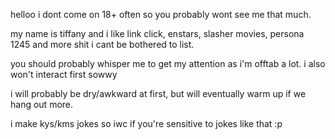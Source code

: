 helloo i dont come on 18+ often so you probably wont see me that much.

my name is tiffany and i like link click, enstars, slasher movies, persona 1245 and more shit i cant be bothered to list.

you should probably whisper me to get my attention as i'm offtab a lot. i also won't interact first sowwy

i will probably be dry/awkward at first, but will eventually warm up if we hang out more.

i make kys/kms jokes so iwc if you're sensitive to jokes like that :p
